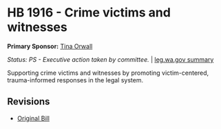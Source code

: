 # HB 1916 - Crime victims and witnesses
**Primary Sponsor:** [Tina Orwall](/person/leg/tina.orwall.md)

*Status: PS - Executive action taken by committee.* | [leg.wa.gov summary](https://app.leg.wa.gov/billsummary?BillNumber=1916&Year=2021)

Supporting crime victims and witnesses by promoting victim-centered, trauma-informed responses in the legal system.

## Revisions
* [Original Bill](1/)